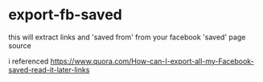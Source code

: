 # export-fb-saved
this will extract links and 'saved from' from your facebook 'saved' page source

i referenced https://www.quora.com/How-can-I-export-all-my-Facebook-saved-read-it-later-links
